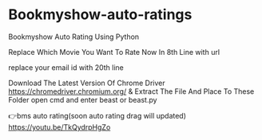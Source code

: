 # Bookmyshow-auto-ratings
Bookmyshow Auto Rating Using Python

Replace Which Movie You Want To Rate Now In 8th Line with url

replace your email id with 20th line 

Download The Latest Version Of Chrome Driver https://chromedriver.chromium.org/ & Extract The File And Place To These Folder open cmd and enter beast or beast.py

👉bms auto rating(soon auto rating drag will updated)
https://youtu.be/TkQydrpHgZo

